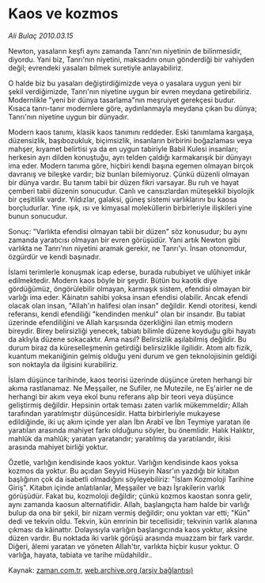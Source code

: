 # Kaos ve kozmos

*Ali Bulaç 2010.03.15*

<tr><td class="metin" colspan="2" style="padding-top: 20px; padding-left: 5px; ">Newton, yasaların keşfi aynı zamanda Tanrı'nın niyetinin de bilinmesidir, diyordu. Yani biz, Tanrı'nın niyetini, maksadını onun gönderdiği bir vahiyden değil; evrendeki yasaları bilmek suretiyle anlayabiliriz.</td></tr><tr><td class="metin" colspan="2" style="padding-top: 20px; padding-left: 5px; "><p> O halde biz bu yasaları değiştirdiğimizde veya o yasalara uygun yeni bir şekil verdiğimizde, Tanrı'nın niyetine uygun bir evren meydana getirebiliriz. Modernlikle "yeni bir dünya tasarlama"nın meşruiyet gerekçesi budur. Kısaca tanrı-tanır modernlere göre, aydınlanmayla meydana çıkan bu dünya; Tanrı'nın niyetine uygun bir dünyadır. 
<p>Modern kaos tanımı, klasik kaos tanımını reddeder. Eski tanımlama kargaşa, düzensizlik, başıbozukluk, biçimsizlik, insanların birbirini boğazlaması veya mahşer, kıyamet belirtisi ya da en uygun tabiriyle Babil Kulesi insanları; herkesin ayrı dilden konuştuğu, ayrı telden çaldığı karmakarışık bir dünyayı ima eder. Modern tanıma göre, hiçbiri kendi başına egemen olmayan birçok davranış ve bileşke vardır; biz bunları bilemiyoruz. Çünkü düzenli olmayan bir dünya vardır. Bu tanım tabii bir düzen fikri varsayar. Bu ruh ve hayat çemberi tabii düzenin sonucudur. Canlı ve cansızlardan müteşekkil biyolojik bir çeşitlilik vardır. Yıldızlar, galaksi, güneş sistemi varlıklarını bu kaosa borçludurlar. Yine ışık, ısı ve kimyasal moleküllerin birbirleriyle ilişkileri yine bunun sonucudur. 
<p>Sonuç: "Varlıkta efendisi olmayan tabii bir düzen" söz konusudur; bu aynı zamanda yaratıcısı olmayan bir evren görüşüdür. Yani artık Newton gibi varlıkta ne Tanrı'nın niyetini aramak gerekir, ne Tanrı'yı. İnsan otonomdur, özgürdür ve kendi başınadır.
<p>İslami terimlerle konuşmak icap ederse, burada rububiyet ve ulûhiyet inkâr edilmektedir. Modern kaos böyle bir şeydir. Bütün bu kaotik diye gördüğümüz, öngörülebilir olmayan, karmaşık sistem, efendisi olmayan bir varlığı ima eder. Kâinatın sahibi yoksa insan efendisi olabilir. Ancak efendi olacak olan insan, "Allah'ın halifesi olan insan" değildir. Kendi otoritesi, kendi referansı, kendi efendiliği "kendinden menkul" olan bir insandır. Bu tabiat üzerinde efendiliğini ve Allah karşısında özerkliğini ilan etmiş modern bireydir. Birey belirsizliği yenecek, tabiatı bilimle düzene koyduğu gibi hayatı da aklıyla düzene sokacaktır. Ama nasıl? Belirsizlik aşılabilmiş değildir. Bu durum biraz da küreselleşmenin getirdiği belirsizlikle ilgilidir. Atom altı fizik, kuantum mekaniğinin gelmiş olduğu yeni durum ve gen teknolojisinin geldiği son noktayla da ilgisini kurabiliriz. 
<p>İslam düşünce tarihinde, kaos teorisi üzerinde düşünce üreten herhangi bir akıma rastlanamaz. Ne Meşşailer, ne Sufiler, ne Mutezile, ne Eş'airler ne de herhangi bir akım veya ekol bunu referans alıp bir teori veya düşünce geliştirmiş değildir. Hepsinin ortak teması zaten varlık mükemmeldir; Allah tarafından yaratılmıştır düşüncesidir. Hatta birbirleriyle mukayese edildiğinde, iki uç akım içinde yer alan İbn Arabî ve İbn Teymiye yaratan ile yaratılan arasında mahiyet farkı olduğunu söyler, bu önemlidir. Halık Halıktır, mahlûk da mahlûk; yaratan yaratandır; yaratılmış da yaratılandır, ikisi arasında mahiyet birliği yoktur.
<p>Özetle, varlığın kendisinde kaos yoktur. Varlığın kendisinde kaos yoksa kozmos da yoktur. Bu açıdan Seyyid Hüseyin Nasr'ın yazdığı bir kitabın başlığının çok da isabetli olmadığını söyleyebiliriz: "İslam Kozmoloji Tarihine Giriş". Kitabın içinde anlatılanlar, Meşşailer ve bazı İşrakilerin varlık görüşüdür. Fakat bu, kozmoloji değildir; çünkü kozmos kaostan sonra gelir, aynı zamanda kaosun alternatifidir. Allah, başlangıçta ham halde bir varlığı bulup da ona bir şekil, bir nizam vermiş değildir; onu yoktan var etti; "Kün" dedi ve tekvin oldu. Tekvin, kün emrinin bir tecellisidir; tekvinin varlık alanına çıkması da kâinattır. Dolayısıyla varlığın başlangıcında kaos yoktur, aksine düzen vardır. Bu noktada iki varlık görüşü arasında muazzam bir fark vardır. Diğeri, âlemi yaratan ve yöneten Allah'tır, varlıkta hiçbir kusur yoktur. O varlığa, hayata, tabiata ve tarihe müdahildir..<br/></p></p></p></p></p></p></td></tr>

Kaynak: [zaman.com.tr](http://zaman.com.tr/yazar.do?yazino=961680), [web.archive.org (arşiv bağlantısı)](http://web.archive.org/web/20100325043557/http://www.zaman.com.tr:80/yazar.do?yazino=961680)
